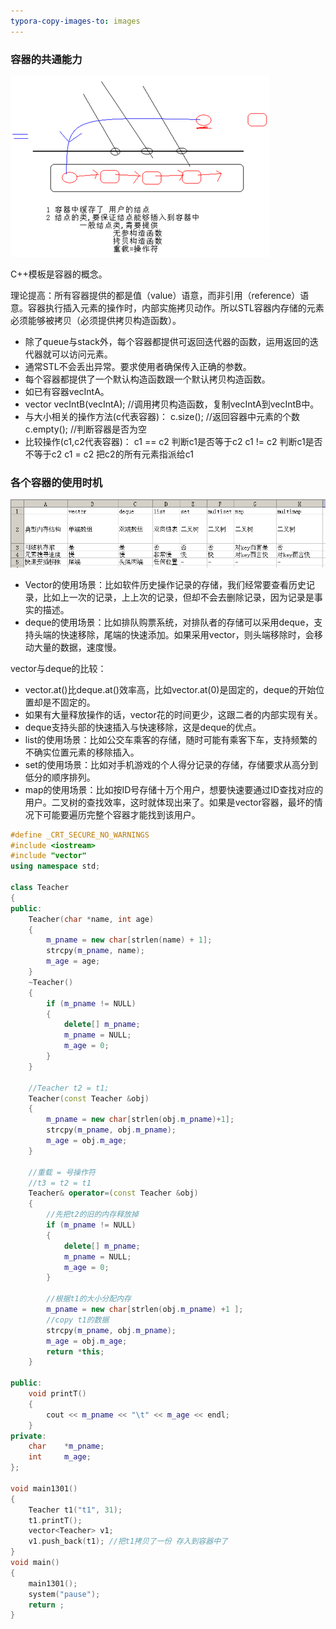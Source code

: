 ```yaml
---
typora-copy-images-to: images
---
```


### 容器的共通能力

![1500051989783](images/1500051989783.png)

C++模板是容器的概念。

理论提高：所有容器提供的都是值（value）语意，而非引用（reference）语意。容器执行插入元素的操作时，内部实施拷贝动作。所以STL容器内存储的元素必须能够被拷贝（必须提供拷贝构造函数）。

- 除了queue与stack外，每个容器都提供可返回迭代器的函数，运用返回的迭代器就可以访问元素。
- 通常STL不会丢出异常。要求使用者确保传入正确的参数。
- 每个容器都提供了一个默认构造函数跟一个默认拷贝构造函数。
- 如已有容器vecIntA。 
- vector<int> vecIntB(vecIntA); //调用拷贝构造函数，复制vecIntA到vecIntB中。
- 与大小相关的操作方法(c代表容器)：
  c.size();   //返回容器中元素的个数
  c.empty();   //判断容器是否为空
- 比较操作(c1,c2代表容器)：
  c1 == c2     判断c1是否等于c2
  c1 != c2      判断c1是否不等于c2
  c1 = c2        把c2的所有元素指派给c1
###  各个容器的使用时机

![1500052193125](images/1500052193125.png)

- Vector的使用场景：比如软件历史操作记录的存储，我们经常要查看历史记录，比如上一次的记录，上上次的记录，但却不会去删除记录，因为记录是事实的描述。
- deque的使用场景：比如排队购票系统，对排队者的存储可以采用deque，支持头端的快速移除，尾端的快速添加。如果采用vector，则头端移除时，会移动大量的数据，速度慢。

vector与deque的比较：

- vector.at()比deque.at()效率高，比如vector.at(0)是固定的，deque的开始位置却是不固定的。
- 如果有大量释放操作的话，vector花的时间更少，这跟二者的内部实现有关。
- deque支持头部的快速插入与快速移除，这是deque的优点。
- list的使用场景：比如公交车乘客的存储，随时可能有乘客下车，支持频繁的不确实位置元素的移除插入。
- set的使用场景：比如对手机游戏的个人得分记录的存储，存储要求从高分到低分的顺序排列。 
- map的使用场景：比如按ID号存储十万个用户，想要快速要通过ID查找对应的用户。二叉树的查找效率，这时就体现出来了。如果是vector容器，最坏的情况下可能要遍历完整个容器才能找到该用户。

```C++
#define _CRT_SECURE_NO_WARNINGS
#include <iostream>
#include "vector"
using namespace std;

class Teacher
{
public:
	Teacher(char *name, int age)
	{
		m_pname = new char[strlen(name) + 1];
		strcpy(m_pname, name);
		m_age = age;
	}
	~Teacher()
	{
		if (m_pname != NULL)
		{
			delete[] m_pname;
			m_pname = NULL;
			m_age = 0;
		}
	}

	//Teacher t2 = t1;
	Teacher(const Teacher &obj)
	{
		m_pname = new char[strlen(obj.m_pname)+1];
		strcpy(m_pname, obj.m_pname);
		m_age = obj.m_age;
	}

	//重载 = 号操作符
	//t3 = t2 = t1
	Teacher& operator=(const Teacher &obj)
	{
		//先把t2的旧的内存释放掉
		if (m_pname != NULL)
		{
			delete[] m_pname;
			m_pname = NULL;
			m_age = 0;
		}

		//根据t1的大小分配内存 
		m_pname = new char[strlen(obj.m_pname) +1 ];
		//copy t1的数据
		strcpy(m_pname, obj.m_pname);
		m_age = obj.m_age;
		return *this;
	}

public:
	void printT()
	{
		cout << m_pname << "\t" << m_age << endl;
	}
private:
	char	*m_pname;
	int		m_age;
};

void main1301()
{
	Teacher t1("t1", 31);
	t1.printT();
	vector<Teacher> v1;
	v1.push_back(t1); //把t1拷贝了一份 存入到容器中了
}
void main()
{
	main1301();
	system("pause");
	return ;
}
```
